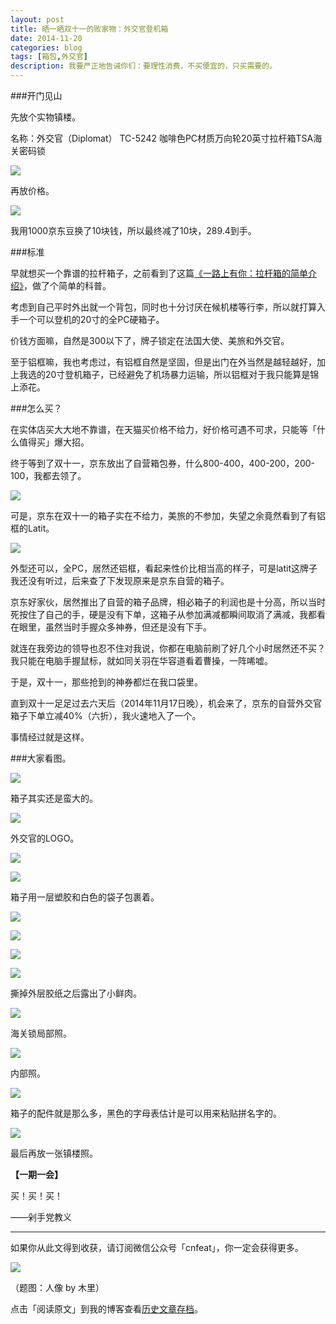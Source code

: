 ```yaml
---
layout: post
title: 晒一晒双十一的败家物：外交官登机箱
date: 2014-11-20
categories: blog
tags: [箱包,外交官]
description: 我要严正地告诫你们：要理性消费，不买便宜的，只买需要的。
---
```


###开门见山

先放个实物镇楼。

名称：外交官（Diplomat） TC-5242 咖啡色PC材质万向轮20英寸拉杆箱TSA海关密码锁

![](http://cnfeat.qiniudn.com/DSC04103.JPG)

再放价格。

![](http://cnfeat.qiniudn.com/Image-000-11-19-17-05.png)

我用1000京东豆换了10块钱，所以最终减了10块，289.4到手。

###标准

早就想买一个靠谱的拉杆箱子，之前看到了这篇[《一路上有你：拉杆箱的简单介绍》](http://jy.smzdm.com/detail/31487)，做了个简单的科普。

考虑到自己平时外出就一个背包，同时也十分讨厌在候机楼等行李，所以就打算入手一个可以登机的20寸的全PC硬箱子。

价钱方面嘛，自然是300以下了，牌子锁定在法国大使、美旅和外交官。

至于铝框嘛，我也考虑过，有铝框自然是坚固，但是出门在外当然是越轻越好，加上我选的20寸登机箱子，已经避免了机场暴力运输，所以铝框对于我只能算是锦上添花。

###怎么买？

在实体店买大大地不靠谱，在天猫买价格不给力，好价格可遇不可求，只能等「什么值得买」爆大招。

终于等到了双十一，京东放出了自营箱包券，什么800-400，400-200，200-100，我都去领了。

![](http://cnfeat.qiniudn.com/Image-001-11-19-16-59.png)

可是，京东在双十一的箱子实在不给力，美旅的不参加，失望之余竟然看到了有铝框的Latit。

![](http://cnfeat.qiniudn.com/Image-000-11-19-17-32.png)

外型还可以，全PC，居然还铝框，看起来性价比相当高的样子，可是latit这牌子我还没有听过，后来查了下发现原来是京东自营的箱子。

京东好家伙，居然推出了自营的箱子品牌，相必箱子的利润也是十分高，所以当时死按住了自己的手，硬是没有下单，这箱子从参加满减都瞬间取消了满减，我都看在眼里，虽然当时手握众多神券，但还是没有下手。

就连在我旁边的领导也忍不住对我说，你都在电脑前刷了好几个小时居然还不买？我只能在电脑手握鼠标，就如同关羽在华容道看着曹操，一阵唏嘘。

于是，双十一，那些抢到的神券都烂在我口袋里。

直到双十一足足过去六天后（2014年11月17日晚），机会来了，京东的自营外交官箱子下单立减40%（六折），我火速地入了一个。

事情经过就是这样。

###大家看图。

![](http://cnfeat.qiniudn.com/DSC04088.JPG)

箱子其实还是蛮大的。

![](http://cnfeat.qiniudn.com/DSC04089.JPG)

外交官的LOGO。

![](http://cnfeat.qiniudn.com/DSC04090.JPG)

![](http://cnfeat.qiniudn.com/DSC04091.JPG)

箱子用一层塑胶和白色的袋子包裹着。

![](http://cnfeat.qiniudn.com/DSC04092.JPG)

![](http://cnfeat.qiniudn.com/DSC04093.JPG)

![](http://cnfeat.qiniudn.com/DSC04094.JPG)

![](http://cnfeat.qiniudn.com/DSC04095.JPG)

撕掉外层胶纸之后露出了小鲜肉。

![](http://cnfeat.qiniudn.com/DSC04097.JPG)

海关锁局部照。

![](http://cnfeat.qiniudn.com/DSC04100.JPG)


内部照。

![](http://cnfeat.qiniudn.com/DSC04102.JPG)

箱子的配件就是那么多，黑色的字母表估计是可以用来粘贴拼名字的。

![](http://cnfeat.qiniudn.com/DSC04103.JPG)

最后再放一张镇楼照。


**【一期一会】**

买！买！买！

——剁手党教义

----

如果你从此文得到收获，请订阅微信公众号「cnfeat」，你一定会获得更多。

![](http://cnfeat.qiniudn.com/signitrue-2014-11-15.jpg)

（题图：人像 by 木里）

点击「阅读原文」到我的博客查看[历史文章存档](http://cnfeat.com)。



